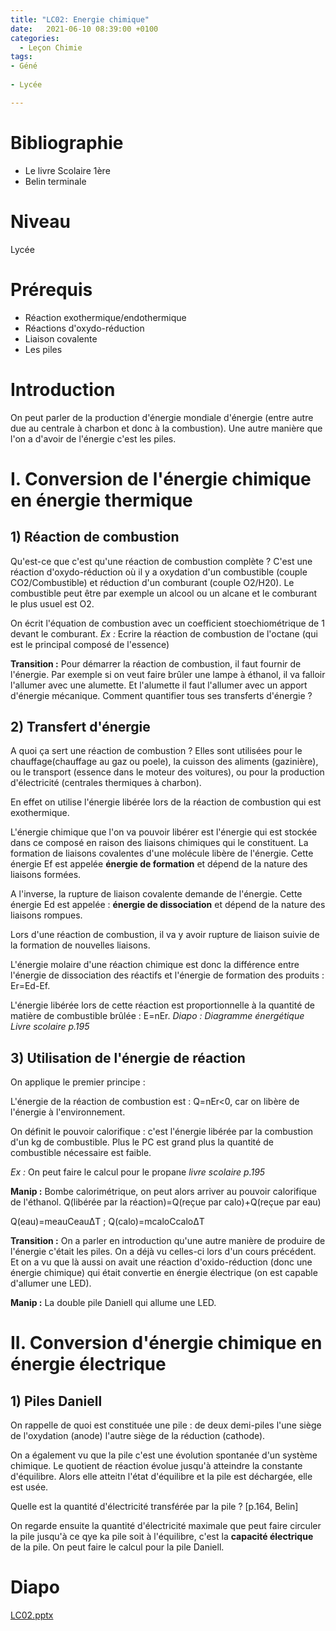 ```yaml
---
title: "LC02: Energie chimique"
date:   2021-06-10 08:39:00 +0100
categories:
  - Leçon Chimie
tags:
- Géné
 
- Lycée

---
```

# Bibliographie
* Le livre Scolaire 1ère
* Belin terminale

# Niveau 
Lycée

# Prérequis
* Réaction exothermique/endothermique
* Réactions d'oxydo-réduction
* Liaison covalente
* Les piles

# Introduction
On peut parler de la production d'énergie mondiale d'énergie (entre autre due au centrale à charbon et donc à la combustion). Une autre manière que l'on a d'avoir de l'énergie c'est les piles. 

# I. Conversion de l'énergie chimique en énergie thermique
## 1) Réaction de combustion 
Qu'est-ce que c'est qu'une réaction de combustion complète ?
C'est une réaction d'oxydo-réduction où il y a oxydation d'un combustible (couple CO2/Combustible) et réduction d'un comburant (couple O2/H20). 
Le combustible peut être par exemple un alcool ou un alcane et le comburant le plus usuel est O2.

On écrit l'équation de combustion avec un coefficient stoechiométrique de 1 devant le comburant.
*Ex :* Ecrire la réaction de combustion de l'octane (qui est le principal composé de l'essence)

**Transition :** Pour démarrer la réaction de combustion, il faut fournir de l'énergie. Par exemple si on veut faire brûler une lampe à éthanol, il va falloir l'allumer avec une alumette. Et l'alumette il faut l'allumer avec un apport d'énergie mécanique. Comment quantifier tous ses transferts d'énergie ?

## 2) Transfert d'énergie
A quoi ça sert une réaction de combustion ?
Elles sont utilisées pour le chauffage(chauffage au gaz ou poele), la cuisson des aliments (gazinière), ou le transport (essence dans le moteur des voitures), ou pour la production d'électricité (centrales thermiques à charbon).

En effet on utilise l'énergie libérée lors de la réaction de combustion qui est exothermique. 

L'énergie chimique que l'on va pouvoir libérer est l'énergie qui est stockée dans ce composé en raison des liaisons chimiques qui le constituent.
La formation de liaisons covalentes d'une molécule libère de l'énergie. Cette énergie Ef est appelée **énergie de formation** et dépend de la nature des liaisons formées. 

A l'inverse, la rupture de liaison covalente demande de l'énergie. Cette énergie Ed est appelée : **énergie de dissociation** et dépend de la nature des liaisons rompues. 

Lors d'une réaction de combustion, il va y avoir rupture de liaison suivie de la formation de nouvelles liaisons.

L'énergie molaire d'une réaction chimique est donc la différence entre l'énergie de dissociation des réactifs et l'énergie de formation des produits : Er=Ed-Ef.

L'énergie libérée lors de cette réaction est proportionnelle à la quantité de matière de combustible brûlée : E=nEr.
*Diapo : Diagramme énergétique Livre scolaire p.195*


## 3) Utilisation de l'énergie de réaction
On applique le premier principe : 

L'énergie de la réaction de combustion est : Q=nEr<0, car on libère de l'énergie à l'environnement. 

On définit le pouvoir calorifique : c'est l'énergie libérée par la combustion d'un kg de combustible. Plus le PC est grand plus la quantité de combustible nécessaire est faible.

*Ex :* On peut faire le calcul pour le propane *livre scolaire p.195*

**Manip :** Bombe calorimétrique, on peut alors arriver au pouvoir calorifique de l'éthanol. Q(libérée par la réaction)=Q(reçue par calo)+Q(reçue par eau)

Q(eau)=meauCeau&Delta;T ; Q(calo)=mcaloCcalo&Delta;T

**Transition :** On a parler en introduction qu'une autre manière de produire de l'énergie c'était les piles. On a déjà vu celles-ci lors d'un cours précédent. Et on a vu que là aussi on avait une réaction d'oxido-réduction (donc une énergie chimique) qui était convertie en énergie électrique (on est capable d'allumer une LED).

**Manip :** La double pile Daniell qui allume une LED.

# II. Conversion d'énergie chimique en énergie électrique
## 1) Piles Daniell
On rappelle de quoi est constituée une pile : de deux demi-piles l'une siège de l'oxydation (anode) l'autre siège de la réduction (cathode).

On a également vu  que la pile c'est une évolution spontanée d'un système chimique.  Le quotient de réaction évolue jusqu'à atteindre la constante d'équilibre. Alors elle atteitn l'état d'équilibre et la pile est déchargée, elle est usée.

Quelle est la quantité d'électricité transférée par la pile ?
[p.164, Belin]

On regarde ensuite la quantité d'électricité maximale que peut faire circuler la pile jusqu'à ce qye ka pile soit à l'équilibre, c'est la **capacité électrique** de la pile.
On peut faire le calcul pour la pile Daniell.

# Diapo
[LC02.pptx](https://github.com/Didinette/Didinette.github.io/files/6664092/LC02.pptx)

